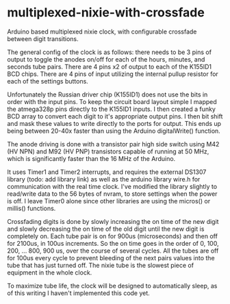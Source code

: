 # multiplexed-nixie-with-crossfade
Arduino based multiplexed nixie clock, with configurable crossfade between digit transitions.

The general config of the clock is as follows: there needs to be 3 pins of output to toggle the anodes on/off for each of the hours, minutes, and seconds tube pairs.  There are 4 pins x2 of output to each of the K155ID1 BCD chips.  There are 4 pins of input utilizing the internal pullup resistor for each of the settings buttons.

Unfortunately the Russian driver chip (K155ID1) does not use the bits in order with the input pins.  To keep the circuit board layout simple I mapped the atmega328p pins directly to the K155ID1 inputs.  I then created a funky BCD array to convert each digit to it's appropriate output pins.  I then bit shift and mask these values to write directly to the ports for output.  This ends up being between 20-40x faster than using the Arduino digitalWrite() function.

The anode driving is done with a transistor pair high side switch using M42 (HV NPN) and M92 (HV PNP) transistors capable of running at 50 MHz, which is significantly faster than the 16 MHz of the Arduino.

It uses Timer1 and Timer2 interrupts, and requires the external DS1307 library (todo: add library link) as well as the arduino library wire.h for communication with the real time clock.  I've modified the library slightly to read/write data to the 56 bytes of nvram, to store settings when the power is off.  I leave Timer0 alone since other libraries are using the micros() or millis() functions.  

Crossfading digits is done by slowly increasing the on time of the new digit and slowly decreasing the on time of the old digit until the new digit is completely on.  Each tube pair is on for 900us (microseconds) and then off for 2100us, in 100us increments.  So the on time goes in the order of 0, 100, 200, ... 800, 900 us, over the course of several cycles.  All the tubes are off for 100us every cycle to prevent bleeding of the next pairs values into the tube that has just turned off.  The nixie tube is the slowest piece of equipment in the whole clock.

To maximize tube life, the clock will be designed to automatically sleep, as of this writing I haven't implemented this code yet.
